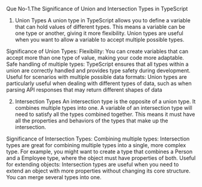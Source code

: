 Que No-1.The Significance of Union and Intersection Types in TypeScript
  
1. Union Types
A union type in TypeScript allows you to define a variable that can hold values of different types. This means a variable can be one type or another, giving it more flexibility. Union types are useful when you want to allow a variable to accept multiple possible types.

Significance of Union Types:
 Flexibility: You can create variables that can accept more than one type of value, making your code more adaptable.
 Safe handling of multiple types: TypeScript ensures that all types within a union are correctly handled and provides type safety during development.
 Useful for scenarios with multiple possible data formats: Union types are particularly useful when dealing with different types of data, such as when parsing API responses that may return different shapes of data

2. Intersection Types
 An intersection type is the opposite of a union type. It combines multiple types into one. A variable of an intersection type will need to satisfy all the types combined together. This means it must have all the properties and behaviors of the types that make up the intersection.

Significance of Intersection Types:
 Combining multiple types: Intersection types are great for combining multiple types into a single, more complex type. For example, you might want to create a type that combines a Person and a Employee type, where the object must have properties of both.
 Useful for extending objects: Intersection types are useful when you need to extend an object with more properties without changing its core structure. You can merge several types into one.